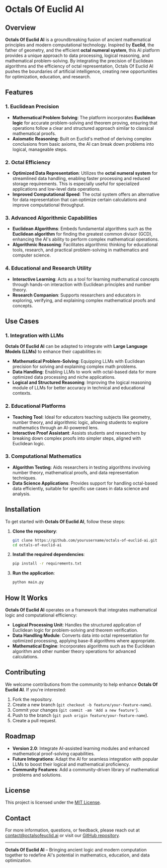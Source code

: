 # Octals Of Euclid AI

## Overview
**Octals Of Euclid AI** is a groundbreaking fusion of ancient mathematical principles and modern computational technology. Inspired by **Euclid**, the father of geometry, and the efficient **octal numeral system**, this AI platform provides a unique approach to data processing, logical reasoning, and mathematical problem-solving. By integrating the precision of Euclidean algorithms and the efficiency of octal representation, Octals Of Euclid AI pushes the boundaries of artificial intelligence, creating new opportunities for optimization, education, and research.

## Features
### 1. Euclidean Precision
- **Mathematical Problem Solving**: The platform incorporates **Euclidean logic** for accurate problem-solving and theorem proving, ensuring that operations follow a clear and structured approach similar to classical mathematical proofs.
- **Axiomatic Reasoning**: Built on Euclid's method of deriving complex conclusions from basic axioms, the AI can break down problems into logical, manageable steps.

### 2. Octal Efficiency
- **Optimized Data Representation**: Utilizes the **octal numeral system** for streamlined data handling, enabling faster processing and reduced storage requirements. This is especially useful for specialized applications and low-level data operations.
- **Improved Computational Speed**: The octal system offers an alternative for data representation that can optimize certain calculations and improve computational throughput.

### 3. Advanced Algorithmic Capabilities
- **Euclidean Algorithms**: Embeds fundamental algorithms such as the **Euclidean algorithm** for finding the greatest common divisor (GCD), enhancing the AI's ability to perform complex mathematical operations.
- **Algorithmic Reasoning**: Facilitates algorithmic thinking for educational tools, research, and practical problem-solving in mathematics and computer science.

### 4. Educational and Research Utility
- **Interactive Learning**: Acts as a tool for learning mathematical concepts through hands-on interaction with Euclidean principles and number theory.
- **Research Companion**: Supports researchers and educators in exploring, verifying, and explaining complex mathematical proofs and concepts.

## Use Cases
### 1. Integration with LLMs
**Octals Of Euclid AI** can be adapted to integrate with **Large Language Models (LLMs)** to enhance their capabilities in:
- **Mathematical Problem-Solving**: Equipping LLMs with Euclidean precision for solving and explaining complex math problems.
- **Data Handling**: Enabling LLMs to work with octal-based data for more optimized data processing and niche applications.
- **Logical and Structured Reasoning**: Improving the logical reasoning module of LLMs for better accuracy in technical and educational contexts.

### 2. Educational Platforms
- **Teaching Tool**: Ideal for educators teaching subjects like geometry, number theory, and algorithmic logic, allowing students to explore mathematics through an AI-powered lens.
- **Interactive Proof Assistant**: Assists students and researchers by breaking down complex proofs into simpler steps, aligned with Euclidean logic.

### 3. Computational Mathematics
- **Algorithm Testing**: Aids researchers in testing algorithms involving number theory, mathematical proofs, and data representation techniques.
- **Data Science Applications**: Provides support for handling octal-based data efficiently, suitable for specific use cases in data science and analysis.

## Installation
To get started with **Octals Of Euclid AI**, follow these steps:

1. **Clone the repository**:
   ```bash
   git clone https://github.com/yourusername/octals-of-euclid-ai.git
   cd octals-of-euclid-ai
   ```

2. **Install the required dependencies**:
   ```bash
   pip install -r requirements.txt
   ```

3. **Run the application**:
   ```bash
   python main.py
   ```

## How It Works
**Octals Of Euclid AI** operates on a framework that integrates mathematical logic and computational efficiency:
- **Logical Processing Unit**: Handles the structured application of Euclidean logic for problem-solving and theorem verification.
- **Data Handling Module**: Converts data into octal representation for optimized processing, applying base-8 algorithms where appropriate.
- **Mathematical Engine**: Incorporates algorithms such as the Euclidean algorithm and other number theory operations for advanced calculations.

## Contributing
We welcome contributions from the community to help enhance **Octals Of Euclid AI**. If you're interested:
1. Fork the repository.
2. Create a new branch (`git checkout -b feature/your-feature-name`).
3. Commit your changes (`git commit -am 'Add a new feature'`).
4. Push to the branch (`git push origin feature/your-feature-name`).
5. Create a pull request.

## Roadmap
- **Version 2.0**: Integrate AI-assisted learning modules and enhanced mathematical proof-solving capabilities.
- **Future Integrations**: Adapt the AI for seamless integration with popular LLMs to boost their logical and mathematical proficiency.
- **Community Features**: Add a community-driven library of mathematical problems and solutions.

## License
This project is licensed under the [MIT License](LICENSE).

## Contact
For more information, questions, or feedback, please reach out at [contact@octalsofeuclid.ai](mailto:contact@octalsofeuclid.ai) or visit our [GitHub repository](https://github.com/yourusername/octals-of-euclid-ai).

---

**Octals Of Euclid AI** – Bringing ancient logic and modern computation together to redefine AI's potential in mathematics, education, and data optimization.
